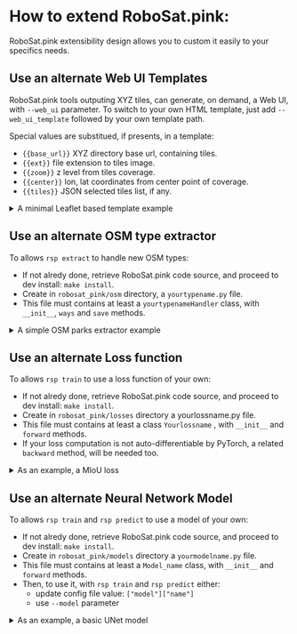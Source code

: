 # How to extend RoboSat.pink: 

RoboSat.pink extensibility design allows you to custom it easily to your specifics needs.



## Use an alternate Web UI Templates ##
RoboSat.pink tools outputing XYZ tiles, can generate, on demand, a Web UI, with `--web_ui` parameter.
To switch to your own HTML template, just add `--web_ui_template` followed by your own template path.

Special values are substitued, if presents, in a template:
 - `{{base_url}}` XYZ directory base url, containing tiles. 
 - `{{ext}}` file extension to tiles image.
 - `{{zoom}}` z level from tiles coverage.
 - `{{center}}` lon, lat coordinates from center point of coverage. 
 - `{{tiles}}` JSON selected tiles list, if any. 


<details><summary>A minimal Leaflet based template example</summary>
 
```
<!DOCTYPE html>
<html>
<head>
  <title>RoboSat.pink Leaflet WebUI</title>
  <meta name="viewport" content="width=device-width, initial-scale=1.0">
  <link rel="stylesheet" href="https://unpkg.com/leaflet@1.3.4/dist/leaflet.css" />
  <script src="https://unpkg.com/leaflet@1.3.4/dist/leaflet.js"></script>
</head>
<body>
  <div id="mapid" style="width:100%; height:100vh;"></div>
  <script>
   var m = L.map("mapid").setView({{center}}, {{zoom}});
   L.tileLayer("{{base_url}}/{z}/{x}/{y}.{{ext}}").addTo(m);
  </script>
</body>
</html>
```

</details>


## Use an alternate OSM type extractor ##
To allows `rsp extract` to handle new OSM types:
- If not alredy done, retrieve RoboSat.pink code source, and proceed to dev install: `make install`.
- Create in `robosat_pink/osm` directory, a `yourtypename.py` file.
- This file must contains at least a `yourtypenameHandler` class, with `__init__`, `ways` and `save` methods.

<details><summary>A simple OSM parks extractor example</summary>

```
import osmium
import geojson
import shapely.geometry


class ParkHandler(osmium.SimpleHandler):

    def __init__(self):
        super().__init__()
        self.features = []

    def way(self, w):
        if "leisure" not in w.tags or w.tags["leisure"] != "park":
            return
            
        if not w.is_closed() or len(w.nodes) < 4:
            return

        geometry = geojson.Polygon([[(n.lon, n.lat) for n in w.nodes]])
        shape = shapely.geometry.shape(geometry)

        if shape.is_valid:
            feature = geojson.Feature(geometry=geometry)
            self.features.append(feature)

    def save(self, out):
        with open(out, "w") as fp:
            geojson.dump(geojson.FeatureCollection(self.features), fp)
```

Callable with `rsp extract --type park`

</details>


## Use an alternate Loss function ##

To allows `rsp train` to use a loss function of your own:
- If not alredy done, retrieve RoboSat.pink code source, and proceed to dev install: `make install`.
- Create in `robosat_pink/losses` directory a yourlossname.py file.
- This file must contains at least a class `Yourlossname` , with `__init__` and `forward` methods.
- If your loss computation is not auto-differentiable by PyTorch, a related `backward` method, will be needed too.

<details><summary>As an example, a MIoU loss</summary>

```
import torch

class Miou(torch.nn.Module):
    """mIoU Loss. cf http://www.cs.umanitoba.ca/~ywang/papers/isvc16.pdf"""

    def __init__(self):
        super().__init__()

    def forward(self, inputs, targets, config):

        N, C, H, W = inputs.size()

        softs = torch.nn.functional.softmax(inputs, dim=1).permute(1, 0, 2, 3)
        masks = torch.zeros(N, C, H, W).to(targets.device).scatter_(1, targets.view(N, 1, H, W), 1).permute(1, 0, 2, 3)

        inters = softs * masks
        unions = (softs + masks) - (softs * masks)
        mIoU = 1. - (inters.view(C, N, -1).sum(2) / unions.view(C, N, -1).sum(2)).mean()

        return mIoU
```

Callable with `rsp train --loss miou`

</details>



## Use an alternate Neural Network Model ##
To allows `rsp train` and `rsp predict` to use a model of your own:
- If not alredy done, retrieve RoboSat.pink code source, and proceed to dev install: `make install`.
- Create in `robosat_pink/models` directory a `yourmodelname.py` file.
- This file must contains at least a `Model_name` class, with `__init__` and `forward` methods.
- Then, to use it, with `rsp train` and `rsp predict` either:
  - update config file value: `["model"]["name"]`
  - use `--model` parameter

<details><summary>As an example, a basic UNet model</summary>

```
import torch
import torch.nn as nn


class Unet(nn.Module):
    """UNet - cf https://arxiv.org/abs/1505.04597"""

    def __init__(self, config):

        num_classes = len(config["classes"])
        num_channels = 0
        for channel in config["channels"]:
            num_channels += len(channel["bands"])
        assert num_channels == 3, "This basic UNet example is RGB only."

        super().__init__()

        self.b1 = Block(3, 64)
        self.d1 = Downsample()
        self.b2 = Block(64, 128)
        self.d2 = Downsample()
        self.b3 = Block(128, 256)
        self.d3 = Downsample()
        self.b4 = Block(256, 512)
        self.d4 = Downsample()
        self.b5 = Block(512, 1024)
        self.u1 = Upsample(1024)
        self.b6 = Block(1024, 512)
        self.u2 = Upsample(512)
        self.b7 = Block(512, 256)
        self.u3 = Upsample(256)
        self.b8 = Block(256, 128)
        self.u4 = Upsample(128)
        self.b9 = Block(128, 64)
        self.b10 = nn.Conv2d(64, num_classes, kernel_size=1)

        self.initialize()

    def forward(self, x):
        b1 = self.b1(x)
        d1 = self.d1(b1)
        b2 = self.b2(d1)
        d2 = self.d2(b2)
        b3 = self.b3(d2)
        d3 = self.d3(b3)
        b4 = self.b4(d3)
        d4 = self.d4(b4)
        b5 = self.b5(d4)
        u1 = self.u1(b5)
        b6 = self.b6(torch.cat([b4, u1], dim=1))
        u2 = self.u2(b6)
        b7 = self.b7(torch.cat([b3, u2], dim=1))
        u3 = self.u3(b7)
        b8 = self.b8(torch.cat([b2, u3], dim=1))
        u4 = self.u4(b8)
        b9 = self.b9(torch.cat([b1, u4], dim=1))
        b10 = self.b10(b9)

        return b10

    def initialize(self):
        for module in self.modules():
            if isinstance(module, nn.Conv2d):
                nn.init.kaiming_normal_(module.weight, nonlinearity="relu")
                nn.init.constant_(module.bias, 0)
            if isinstance(module, nn.BatchNorm2d):
                nn.init.constant_(module.weight, 1)
                nn.init.constant_(module.bias, 0)


def Block(num_in, num_out):
    return nn.Sequential(
        nn.Conv2d(num_in, num_out, kernel_size=3, padding=1),
        nn.BatchNorm2d(num_out),
        nn.PReLU(num_parameters=num_out),
        nn.Conv2d(num_out, num_out, kernel_size=3, padding=1),
        nn.BatchNorm2d(num_out),
        nn.PReLU(num_parameters=num_out),
    )


def Downsample():
    return nn.MaxPool2d(kernel_size=2, stride=2)


def Upsample(num_in):
    return nn.ConvTranspose2d(num_in, num_in // 2, kernel_size=2, stride=2)
```

Callable with `rsp train --model unet`

</details>
